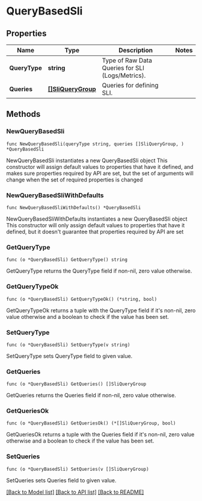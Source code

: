# QueryBasedSli

## Properties

Name | Type | Description | Notes
------------ | ------------- | ------------- | -------------
**QueryType** | **string** | Type of Raw Data Queries for SLI (Logs/Metrics). | 
**Queries** | [**[]SliQueryGroup**](SliQueryGroup.md) | Queries for defining SLI. | 

## Methods

### NewQueryBasedSli

`func NewQueryBasedSli(queryType string, queries []SliQueryGroup, ) *QueryBasedSli`

NewQueryBasedSli instantiates a new QueryBasedSli object
This constructor will assign default values to properties that have it defined,
and makes sure properties required by API are set, but the set of arguments
will change when the set of required properties is changed

### NewQueryBasedSliWithDefaults

`func NewQueryBasedSliWithDefaults() *QueryBasedSli`

NewQueryBasedSliWithDefaults instantiates a new QueryBasedSli object
This constructor will only assign default values to properties that have it defined,
but it doesn't guarantee that properties required by API are set

### GetQueryType

`func (o *QueryBasedSli) GetQueryType() string`

GetQueryType returns the QueryType field if non-nil, zero value otherwise.

### GetQueryTypeOk

`func (o *QueryBasedSli) GetQueryTypeOk() (*string, bool)`

GetQueryTypeOk returns a tuple with the QueryType field if it's non-nil, zero value otherwise
and a boolean to check if the value has been set.

### SetQueryType

`func (o *QueryBasedSli) SetQueryType(v string)`

SetQueryType sets QueryType field to given value.


### GetQueries

`func (o *QueryBasedSli) GetQueries() []SliQueryGroup`

GetQueries returns the Queries field if non-nil, zero value otherwise.

### GetQueriesOk

`func (o *QueryBasedSli) GetQueriesOk() (*[]SliQueryGroup, bool)`

GetQueriesOk returns a tuple with the Queries field if it's non-nil, zero value otherwise
and a boolean to check if the value has been set.

### SetQueries

`func (o *QueryBasedSli) SetQueries(v []SliQueryGroup)`

SetQueries sets Queries field to given value.



[[Back to Model list]](../README.md#documentation-for-models) [[Back to API list]](../README.md#documentation-for-api-endpoints) [[Back to README]](../README.md)



